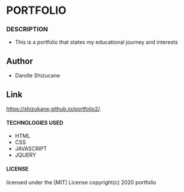 # PORTFOLIO
### DESCRIPTION
* This is a portfolio that states my educational journey and interests
## Author
* Darolle Shizucane
## Link
https://shizukane.github.io/portfolio2/.
#### TECHNOLOGIES USED
* HTML 
* CSS 
* JAVASCRIPT 
* JQUERY
#### LICENSE
licensed under the [MIT] License 
copyright(c) 2020 portfolio


 